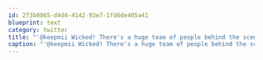 ```yaml
---
id: 273b0865-d4d4-4142-93e7-1fd6de405a41
blueprint: text
category: twitter
title: "'@keepmii Wicked! There's a huge team of people behind the scenes that deserves just as much credit if not more"
caption: "'@keepmii Wicked! There's a huge team of people behind the scenes that deserves just as much credit if not more"
---
```

